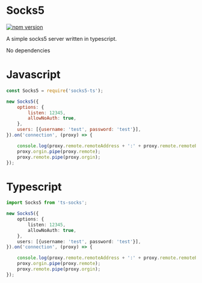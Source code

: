 # Socks5
[![npm version](https://d25lcipzij17d.cloudfront.net/badge.svg?id=js&type=6&v=0.9.1&x2=0)](https://www.npmjs.com/package/ts-socks)

A simple socks5 server written in typescript.

No dependencies

# Javascript
```javascript
const Socks5 = require('socks5-ts');

new Socks5({
	options: {
		listen: 12345,
		allowNoAuth: true,
	},
	users: [{username: 'test', password: 'test'}],
}).on('connection', (proxy) => {

	console.log(proxy.remote.remoteAddress + ':' + proxy.remote.remotePort);
	proxy.orgin.pipe(proxy.remote);
	proxy.remote.pipe(proxy.orgin);
});
```
# Typescript
```typescript
import Socks5 from 'ts-socks';

new Socks5({
    options: {
        listen: 12345,
        allowNoAuth: true,
    },
    users: [{username: 'test', password: 'test'}],
}).on('connection', (proxy) => {

    console.log(proxy.remote.remoteAddress + ':' + proxy.remote.remotePort);
    proxy.orgin.pipe(proxy.remote);
    proxy.remote.pipe(proxy.orgin);
});
```